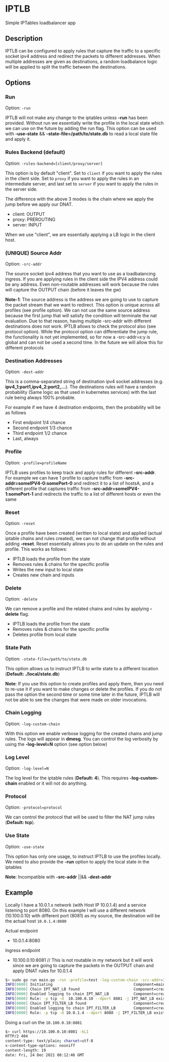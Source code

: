 # IPTLB

Simple IPTables loadbalancer app

## Description

IPTLB can be configured to apply rules that capture the traffic to a specific socket ipv4 address and redirect the packets to different addresses. When multiple addresses are given as destinations, a random loadbalance logic will be applied to split the traffic between the destinations.

## Options

### Run

Option: `-run`

IPTLB will not make any change to the iptables unless **-run** has been provided. Without run we essentially write the profile in the local state which we can use on the future by adding the run flag. This option can be used with **-use-state** && **-state-file=/path/to/state.db** to read a local state file and apply it.

### Rules Backend (default)

Option: `-rules-backend=[client/proxy/server]` 

This option is by default "client". Set to `client` if you want to apply the rules in the client side. Set to `proxy` if you want to apply the rules in an intermediate server, and last set to `server` if you want to apply the rules in the server side.

The difference with the above 3 modes is the chain where we apply the jump before we apply our DNAT.
- client: OUTPUT
- proxy: PREROUTING
- server: INPUT

When we use "client", we are essentially applying a LB logic in the client host.

### (UNIQUE) Source Addr

Option: `-src-addr`

The source socket ipv4 address that you want to use as a loadbalancing ingress. If you are applying rules in the client side the IPV4 address could be any address. Even non-routable addresses will work because the rules will capture the OUTPUT chain (before it leaves the gw)

**Note-1**: The source address is the address we are going to use to capture the packet stream that we want to redirect. This option is unique across all profiles (see profile option). We can not use the same source address because the first jump that will satisfy the condition will terminate the nat evaluation. Due to that reason, having multiple -src-addr with different destinations does not work. IPTLB allows to check the protocol also (see protocol option). While the protocol option can differentiate the jump rule, the functionality is not yet implemented, so for now a -src-addr=x:y is global and can not be used a second time. In the future we will allow this for different protocols

### Destination Addresses

Option: `-dest-addr`

This is a comma-separated string of destination ipv4 socket addresses (e.g. **ipv4_1:port1,ipv4_2:port2,...**). The destinations rules will have a random probability (Same logic as that used in kubernetes services) with the last rule being always 100% probable.

For example if we have 4 destination endpoints, then the probability will be as follows
- First endpoint 1/4 chance
- Second endpoint 1/3 chance
- Third endpoint 1/2 chance
- Last, always

### Profile

Option: `-profile=profileName`

IPTLB uses profiles to keep track and apply rules for different **-src-addr**. For example we can have 1 profile to capture traffic from **-src-addr=someIPV4-0:somePort-0** and redirect it to a list of hostsA, and a different profile that captures traffic from **-src-addr=someIPV4-1:somePort-1** and redirects the traffic to a list of different hosts or even the same

### Reset

Option: `-reset`

Once a profile have been created (written to local state) and applied (actual iptable chains and rules created), we can not change that profile without adding **-reset**. Reset essentially allows you to do an update on the rules and profile. This works as follows:
- IPTLB loads the profile from the state
- Removes rules & chains for the specific profile
- Writes the new input to local state
- Creates new chain and inputs

### Delete

Option: `-delete`

We can remove a profile and the related chains and rules by applying **-delete** flag. 
- IPTLB loads the profile from the state
- Removes rules & chains for the specific profile
- Deletes profile from local state

### State Path

Option: `-state-file=/path/to/state.db`

This option allows us to instruct IPTLB to write state to a different location (**Default: ./local/state.db**)

**Note**: If you use this option to create profiles and apply them, then you need to re-use it if you want to make changes or delete the profiles. If you do not pass the option the second time or some time later in the future, IPTLB will not be able to see the changes that were made on older invocations.

### Chain Logging

Option: `-log-custom-chain`

With this option we enable verbose logging for the created chains and jump rules. The logs will appear in **dmesg**. You can control the log verbosity by using the **-log-level=N** option (see option below)

### Log Level

Option: `-log-level=N`

The log level for the iptable rules (**Default: 4**). This requires **-log-custom-chain** enabled or it will not do anything.


### Protocol

Option: `-protocol=protocol`

We can control the protocol that will be used to filter the NAT jump rules (**Default: tcp**).

### Use State

Option: `-use-state`

This option has only one usage, to instruct IPTLB to use the profiles locally. We need to also provide the **-run** option to apply the local state in the iptables

**Note**: Incompatible with **-src-addr** ||&& **-dest-addr**

## Example

Locally I have a 10.0.1.x network (with Host IP 10.0.1.4) and a service listening to port 8080. On this example I will use a different network (10.100.0.10) with different port (8081) as my source, the destination will be the actual host `10.0.1.4:8080` 

Actual endpoint
- 10.0.1.4:8080

Ingress endpoint
- 10.100.0.10:8081 // This is not routable in my network but it will work since we are going to capture the packets in the OUTPUT chain and apply DNAT rules for 10.0.1.4

```bash
$> sudo go run main.go -run -profile=test -log-custom-chain -src-addr=10.100.0.10:8081 -dest-addr=10.0.1.4:8080
INFO[0000] Initiating                                    Component=main Prog=iptlb
INFO[0000] Chain IPT_NAT_LB found                        Component=createTable Prog=iptlb
INFO[0000] Enabled logging to chain IPT_NAT_LB           Component=createTable Prog=iptlb
INFO[0000] Rule: -p tcp -d  10.100.0.10 --dport 8081 -j IPT_NAT_LB exists  Component=jumpToCustomNAT Prog=iptlb
INFO[0000] Chain IPT_FILTER_LB found                     Component=createTable Prog=iptlb
INFO[0000] Enabled logging to chain IPT_FILTER_LB        Component=createTable Prog=iptlb
INFO[0000] Rule: -p tcp -d 10.0.1.4 --dport 8080 -j IPT_FILTER_LB exists  Component=jumpToCustomFilter Prog=iptlb
```

Doing a curl on the `10.100.0.10:8081`

```bash
$> curl https://10.100.0.10:8081 -kLI
HTTP/2 404 
content-type: text/plain; charset=utf-8
x-content-type-options: nosniff
content-length: 19
date: Fri, 24 Dec 2021 08:12:46 GMT

```
